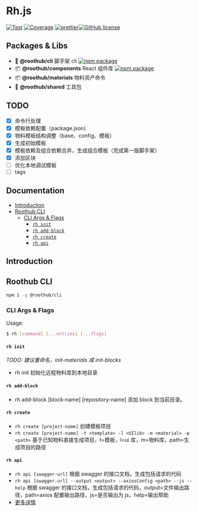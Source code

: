 # Rh.js

[![Test](https://github.com/RootLinkFE/rh.js/workflows/Test/badge.svg)](https://github.com/RootLinkFE/rh.js/actions?query=workflow%3ATest) [![Coverage](https://img.shields.io/codecov/c/github/RootLinkFE/rh.js/master.svg)](https://codecov.io/github/RootLinkFE/rh.js/) [![prettier](https://img.shields.io/badge/code_style-prettier-ff69b4.svg?style=flat-square)](https://prettier.io/)[![GitHub license](https://img.shields.io/github/license/mashape/apistatus.svg?style=flat-square)](https://github.com/RootLinkFE/rh.js/blob/master/LICENSE)

## Packages & Libs

- 🚀 **@roothub/cli** 脚手架 cli [![npm package](https://img.shields.io/npm/v/@roothub/cli.svg)](https://www.npmjs.com/package/@roothub/cli)
- 📦 **@roothub/components** React 组件库 [![npm package](https://img.shields.io/npm/v/@roothub/components.svg)](https://www.npmjs.com/package/@roothub/components)
- 📦 **@roothub/materials** 物料资产命令
- 🐠 **@roothub/shared** 工具包

## TODO

- [x] 命令行处理
- [x] 模板依赖配置（package.json）
- [x] 物料模板结构调整（base、config、模板）
- [x] 生成初始模板
- [x] 模板依赖及组合依赖合并，生成组合模板（完成第一版脚手架）
- [x] 添加区块
- [ ] 优化本地调试模板
- [ ] tags

## Documentation

<!-- START doctoc generated TOC please keep comment here to allow auto update -->
<!-- DON'T EDIT THIS SECTION, INSTEAD RE-RUN doctoc TO UPDATE -->

- [Introduction](#introduction)
- [Roothub CLI](#roothub-cli)
  - [CLI Args & Flags](#cli-args--flags)
    - [`rh init`](#rh-init)
    - [`rh add-block`](#rh-add-block)
    - [`rh create`](#rh-create)
    - [`rh api`](#rh-api)

<!-- END doctoc generated TOC please keep comment here to allow auto update -->

## Introduction

## Roothub CLI

```sh
npm i -g @roothub/cli
```

### CLI Args & Flags

Usage:

```sh
$ rh [command] [...entries] [...flags]
```

#### `rh init`

_TODO: 建议重命名，init-materials 或 init-blocks_

- rh init 初始化远程物料库到本地目录

#### `rh add-block`

- rh add-block [block-name] [repository-name] 添加 block 到当前目录。

#### `rh create`

- `rh create [project-name]` 创建模板项目
- `rh create [project-name] -t <template> -l <UIlib> -m <material> -p <path>` 基于已知物料直接生成项目，t=模板，l=ui 库，m=物料库，path=生成项目的路径

#### `rh api`

- `rh api [swagger-url]` 根据 swagger 的接口文档，生成包括请求的代码
- `rh api [swagger-url] --output <output> --axiosConfig <path> --js --help` 根据 swagger 的接口文档，生成包括请求的代码，output=文件输出路径，path=axios 配置输出路径，js=是否输出为 js，help=输出帮助
- [更多详情](./packages/cli/src/commands/api/README.md)
